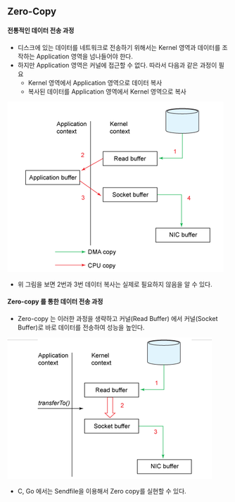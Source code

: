 ## Zero-Copy

#### 전통적인 데이터 전송 과정

- 디스크에 있는 데이터를 네트워크로 전송하기 위해서는 Kernel 영역과 데이터를 조작하는 Application 영역을 넘나들어야 한다.
- 하지만 Application 영역은 커널에 접근할 수 없다. 따라서 다음과 같은 과정이 필요
  - Kernel 영역에서 Application 영역으로 데이터 복사
  - 복사된 데이터를 Application 영역에서 Kernel 영역으로 복사



![Zerocopy1](images/Zerocopy1.PNG)

- 위 그림을 보면 2번과 3번 데이터 복사는 실제로 필요하지 않음을 알 수 있다.

#### Zero-copy 를 통한 데이터 전송 과정

- Zero-copy 는 이러한 과정을 생략하고 커널(Read Buffer) 에서 커널(Socket Buffer)로 바로 데이터를 전송하여 성능을 높인다.

![Zerocopy2](images/Zerocopy2.PNG)



- C, Go 에서는 Sendfile을 이용해서 Zero copy를 실현할 수 있다.